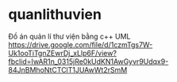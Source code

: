# quanlithuvien
Đồ án quản lí thư viện bằng c++
UML
https://drive.google.com/file/d/1czmTgs7W-Uk1ooTiTgnZEwrDj_xLlp6F/view?fbclid=IwAR1n_0315jRe0kUdKN1AwGyvr9Udqx9-84JnBMhoNtCTClT1JUAwWt2rSmM
